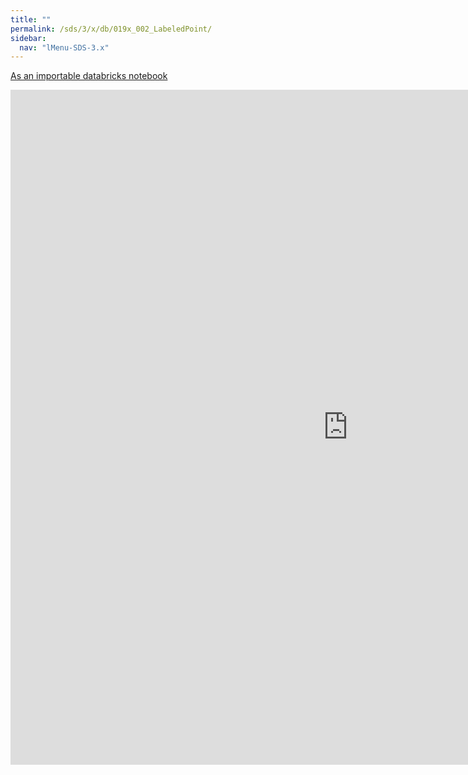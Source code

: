 ```yaml
---
title: ""
permalink: /sds/3/x/db/019x_002_LabeledPoint/
sidebar:
  nav: "lMenu-SDS-3.x"
---
```


[As an importable databricks notebook](https://lamastex.github.io/scalable-data-science/sds/3/x/db/019x_002_LabeledPoint.html)

<iframe src="https://lamastex.github.io/scalable-data-science/sds/3/x/db/019x_002_LabeledPoint.html" width="1080" height="1080" frameborder="0"></iframe>
